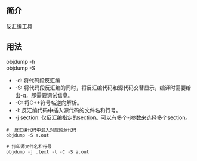 ## 简介
反汇编工具

## 用法
objdump -h  
objdump -S

- -d: 将代码段反汇编
- -S: 将代码段反汇编的同时，将反汇编代码和源代码交替显示，编译时需要给出-g，即需要调试信息。
- -C: 将C++符号名逆向解析。
- -l: 反汇编代码中插入源代码的文件名和行号。
- -j section: 仅反汇编指定的section。可以有多个-j参数来选择多个section。

```shell
#  反汇编代码中混入对应的源代码
objdump -S a.out

# 打印源文件名和行号 
objdump -j .text -l -C -S a.out 
```
